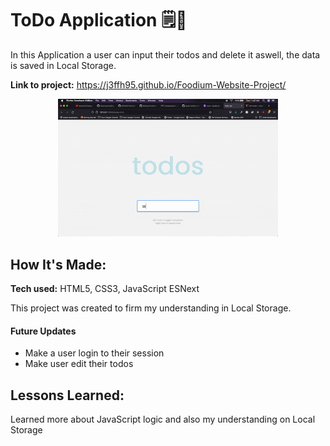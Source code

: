 # ToDo Application 🗒📝
In this Application a user can input their todos and delete it aswell, the data is saved in Local Storage.

**Link to project:** https://j3ffh95.github.io/Foodium-Website-Project/

<p align="center">
  <img width="70%" src="https://github.com/j3ffh95/ToDo-list/blob/main/simpleTodoApp2.gif" alt="ToDo Application Gif" />
</p>

## How It's Made:

**Tech used:** HTML5, CSS3, JavaScript ESNext

This project was created to firm my understanding in Local Storage. 

#### Future Updates

* Make a user login to their session
* Make user edit their todos


## Lessons Learned:

Learned more about JavaScript logic and also my understanding on Local Storage
